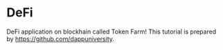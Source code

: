 # DeFi

DeFi application on blockhain called Token Farm!
This tutorial is prepared by https://github.com/dappuniversity.